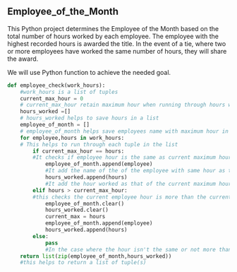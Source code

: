 ## Employee_of_the_Month

This Python project determines the Employee of the Month based on the total number of hours worked by each employee. The employee with the highest recorded hours is awarded the title. In the event of a tie, where two or more employees have worked the same number of hours, they will share the award.

We will use Python function to achieve the needed goal.

```python
def employee_check(work_hours):
    #work_hours is a list of tuples
    current_max_hour = 0
    # current_max_hour retain maximum hour when running through hours worked by each staff
    hours_worked =[]
    # hours_worked helps to save hours in a list
    employee_of_month = []
    # employee_of_month helps save employees name with maximum hour in a list
    for employee,hours in work_hours:
    # This helps to run through each tuple in the list
        if current_max_hour == hours:
        #It checks if employee hour is the same as current maximum hour          
            employee_of_month.append(employee)
            #It add the name of the of the employee with same hour as the maximum hour
            hours_worked.append(hours)         
            #It add the hour worked as that of the current maximum hours worked
        elif hours > current_max_hour:
        #this checks the current employee hour is more than the current maximum hour 
            employee_of_month.clear()
            hours_worked.clear()
            current_max = hours
            employee_of_month.append(employee)
            hours_worked.append(hours)
        else:
            pass
            #In the case where the hour isn't the same or not more than maximum hour then it is irrelevant 
    return list(zip(employee_of_month,hours_worked))
    #this helps to return a list of tuple(s) 
```
